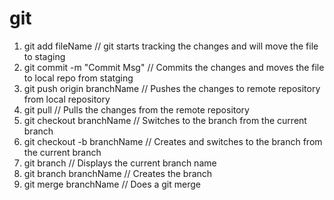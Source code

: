# git
1) git add fileName                     // git starts tracking the changes and will move the file to staging 
2) git commit -m "Commit Msg"           // Commits the changes and moves the file to local repo from statging
3) git push origin branchName           // Pushes the changes to remote repository from local repository 
4) git pull                             // Pulls the changes from the remote repository
4) git checkout branchName              // Switches to the branch from the current branch 
5) git checkout -b branchName           // Creates and switches to the branch from the current branch 
6) git branch                           // Displays the current branch name    
7) git branch branchName                // Creates the branch 
8) git merge branchName                 // Does a git merge 